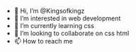 - 👋 Hi, I’m @Kingsofkingz
- 👀 I’m interested in web development
- 🌱 I’m currently learning css 
- 💞️ I’m looking to collaborate on css html
- 📫 How to reach me 

<!---
Kingsofkingz/Kingsofkingz is a ✨ special ✨ repository because its `README.md` (this file) appears on your GitHub profile.
You can click the Preview link to take a look at your changes.
--->
